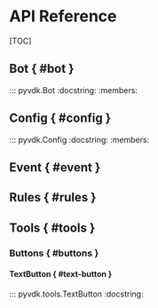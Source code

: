 # API Reference

[TOC]

## Bot { #bot }

::: pyvdk.Bot
    :docstring:
    :members:

## Config { #config }
::: pyvdk.Config
    :docstring:
    :members:

## Event { #event }

## Rules { #rules }

## Tools { #tools }
### Buttons { #buttons }
#### TextButton { #text-button }
::: pyvdk.tools.TextButton
    :docstring:
